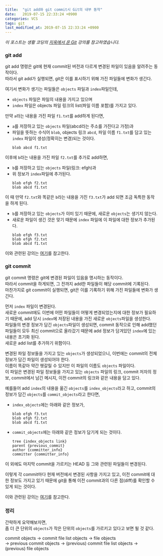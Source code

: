 ```yaml
---
title:  "git add와 git commit시 Git의 내부 동작"
date:   2019-07-15 22:33:24 +0900
categories: VCS
tags: git
last_modified_at: 2019-07-15 22:33:24 +0900
---
```


*이 포스트는 생활 코딩의 [지옥에서 온 Git](https://opentutorials.org/course/2708) 강의를 참고하였습니다.*

### git add

git add 명령은 git에 현재 commit된 버전과 다르게 변경된 파일이 있음을 알려주는 동작이다.  
따라서 git add가 실행되면, git은 이를 표시하기 위해 가진 파일들에 변화가 생긴다.  
  
여기서 변화가 생기는 파일들은 `objects` 파일과 `index`파일인데,  
* `objects` 파일은 파일의 내용을 가지고 있으며
* `index` 파일은 objects 파일 링크의 list(파일 이름 포함)를 가지고 있다.  
  
만약 `a`라는 내용을 가진 파일 `f1.txt`를 add하게 된다면, 
* `a`를 저장하고 있는 `objects` 파일(abcd라는 주소를 가진다고 가정)과
* 파일을 뜻하는 수식어 `blob`, objects 링크 `abcd`, 파일 이름 `f1.txt`를 담고 있는 `index` 파일이 생성(정확히는 변경)되는 것이다.  
  ```
  blob abcd f1.txt
  ```
  
이후에 `b`라는 내용을 가진 파일 `f2.txt`를 추가로 add하면,  
* `b`를 저장하고 있는 `objects` 파일(링크: efgh)과
* 위 정보가 `index`파일에 추가된다.  
  ```
  blob efgh f2.txt
  blob abcd f1.txt
  ```
  
이 때 만약 `f2.txt`와 똑같은 `b`라는 내용을 가진 `f3.txt`가 add 되면 조금 독특한 동작을 하게 된다.  
* `b`를 저장하고 있는 `objects`가 이미 있기 때문에, 새로운 `objects`는 생기지 않는다.  
* 새로운 파일이 생긴 것은 맞기 때문에 `index` 파일에 이 파일에 대한 정보가 추가된다.  
  ```
  blob efgh f3.txt
  blob efgh f2.txt
  blob abcd f1.txt
  ```

이와 관련된 강의는 [여기](https://opentutorials.org/course/2708/15238)를 참고한다.  
  
### git commit 
  
git commit 명령은 git에 변경된 파일이 있음을 명시하는 동작이다.  
따라서 commit을 하게되면, 그 전까지 add한 파일들이 해당 commit에 기록된다.  
마찬가지로 git commit이 실행되면, git은 이를 기록하기 위해 가진 파일들에 변화가 생긴다.  
  
먼저 `index` 파일이 변경된다.  
새로운 commit에도 이번에 어떤 파일들이 어떻게 변경되었는지에 대한 정보가 필요하기 때문에, add 당시 `index`에 저장된 내용을 가진 새로운 `objects`파일을 생성한다.  
파일들의 변경 정보가 담긴 `objects`파일이 생성되면, commit 동작으로 인해 add했던 파일들이 모두 최신 commit으로 올라갔기 때문에 add 정보가 담겨있던 `index`에 있는 내용은 초기화 된다.  
새로운 add list를 추가하기 위함이다.  
  
변경된 파일 정보들을 가지고 있는 `objects`가 생성되었으니, 이번에는 commit의 전체 정보가 담긴 파일이 생성되어야 한다.  
이름이 똑같아 약간 헷갈릴 수 있지만 이 파일의 이름도 `objects` 파일이다.  
이 파일은 변경된 파일 정보들을 가지고 있는 `objects` 파일의 링크, commit 저자의 정보, commit에서 남긴 메시지, 이전 commit의 링크와 같은 내용을 담고 있다.  
  
예를들어 add `index`의 내용을 옮긴 `objects`를 `index_objects`라고 하고, commit의 정보가 담긴 `objects`를 `commit_objects`라고 한다면,  
* `index_objects`에는 아래와 같은 정보가,  
  ```
  blob efgh f3.txt
  blob efgh f2.txt
  blob abcd f1.txt
  ```
* `commit_objects`에는 아래와 같은 정보가 담기게 되는 것이다.  
  ```
  tree {index_objects link}
  parent {previous_commit}
  author {committer_info}
  committer {committer_info} 
  ```
  
이 외에도 마지막 commit을 가르키는 HEAD 등 그와 관련된 파일들이 변경된다.  
  
이렇게 각 commit마다 현재 버전에서 변경된 사항을 가지고 있고, 이전 commit에 대한 정보도 가지고 있기 때문에 git을 통해 이전 commit과의 다른 점(diff)를 확인할 수 있게 되는 것이다.  
  
이와 관련된 강의는 [여기](https://opentutorials.org/course/2708/15240)를 참고한다.  
  
### 정리
  
간략하게 요약해보자면,  
좀 더 큰 단위의 `objects`가 작은 단위의 `objects`를 가르키고 있다고 보면 될 것 같다.  
  
commit objects -> commit file list objects -> file objects  
               -> previous commit objects -> (previous) commit file list objects -> (previous) file objects
